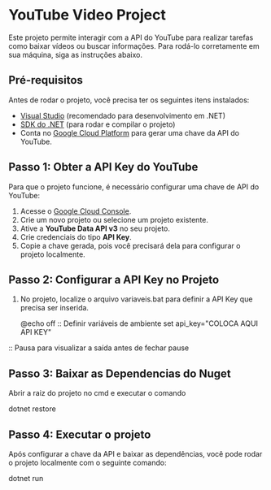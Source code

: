 # YouTube Video Project

Este projeto permite interagir com a API do YouTube para realizar tarefas como baixar vídeos ou buscar informações. Para rodá-lo corretamente em sua máquina, siga as instruções abaixo.

## Pré-requisitos

Antes de rodar o projeto, você precisa ter os seguintes itens instalados:

- [Visual Studio](https://visualstudio.microsoft.com/) (recomendado para desenvolvimento em .NET)
- [SDK do .NET](https://dotnet.microsoft.com/download) (para rodar e compilar o projeto)
- Conta no [Google Cloud Platform](https://console.cloud.google.com/) para gerar uma chave da API do YouTube.

## Passo 1: Obter a API Key do YouTube

Para que o projeto funcione, é necessário configurar uma chave de API do YouTube:

1. Acesse o [Google Cloud Console](https://console.cloud.google.com/).
2. Crie um novo projeto ou selecione um projeto existente.
3. Ative a **YouTube Data API v3** no seu projeto.
4. Crie credenciais do tipo **API Key**.
5. Copie a chave gerada, pois você precisará dela para configurar o projeto localmente.

## Passo 2: Configurar a API Key no Projeto

1. No projeto, localize o arquivo variaveis.bat para definir a API Key que precisa ser inserida. 
   
   @echo off
:: Definir variáveis de ambiente
set api_key="COLOCA AQUI API KEY"

:: Pausa para visualizar a saída antes de fechar
pause

## Passo 3: Baixar as Dependencias do Nuget

Abrir a raiz do projeto no cmd e executar o comando

dotnet restore

## Passo 4: Executar o projeto

Após configurar a chave da API e baixar as dependências, você pode rodar o projeto localmente com o seguinte comando:

dotnet run
